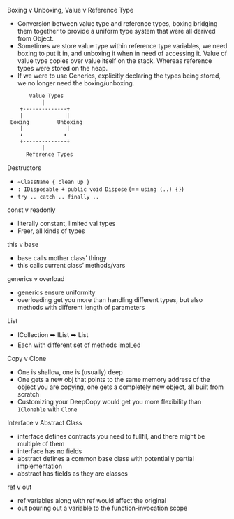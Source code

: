 
Boxing v Unboxing, Value v Reference Type

- Conversion between value type and reference types, boxing bridging them together to provide a uniform type system that were all derived from Object.
- Sometimes we store value type within reference type variables, we need boxing to put it in, and unboxing it when in need of accessing it.
Value of value type copies over value itself on the stack. Whereas reference types were stored on the heap.
- If we were to use Generics, explicitly declaring the types being stored, we no longer need the boxing/unboxing.

```txt
       Value Types
           |
    +--------------+
    |              |
 Boxing         Unboxing
    |              |
    ⬇️             ⬆️
    +--------------+
           |
      Reference Types
```

Destructors

- `~ClassName { clean up }`
- `: IDisposable + public void Dispose` (== `using (..) {}`)
- `try .. catch .. finally ..`

const v readonly

- literally constant, limited val types
- Freer, all kinds of types

this v base

- base calls mother class’ thingy
- this calls current class’ methods/vars

generics v overload

- generics ensure uniformity
- overloading get you more than handling different types, but also methods with different length of parameters

List

- ICollection<T> ➡️ IList<T> ➡️ List
- Each with different set of methods impl_ed

Copy v Clone

- One is shallow, one is (usually) deep
- One gets a new obj that points to the same memory address of the object you are copying, one gets a completely new object, all built from scratch
- Customizing your DeepCopy would get you more flexibility than `IClonable` with `Clone`

Interface v Abstract Class

- interface defines contracts you need to fullfil, and there might be multiple of them
- interface has no fields
- abstract defines a common base class with potentially partial implementation
- abstract has fields as they are classes

ref v out

- ref variables along with ref would affect the original
- out pouring out a variable to the function-invocation scope
